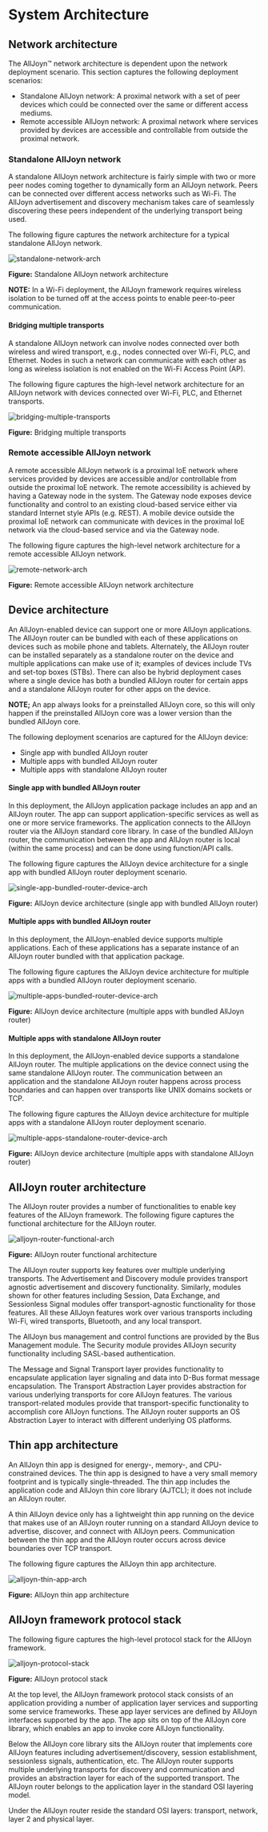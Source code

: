 # System Architecture

## Network architecture

The AllJoyn&trade; network architecture is dependent upon the network 
deployment scenario. This section captures the following deployment scenarios:

* Standalone AllJoyn network: A proximal network with a set 
of peer devices which could be connected over the same or 
different access mediums. 
* Remote accessible AllJoyn network: A proximal network 
where services provided by devices are accessible and controllable 
from outside the proximal network.

### Standalone AllJoyn network

A standalone AllJoyn network architecture is fairly simple 
with two or more peer nodes coming together to dynamically 
form an AllJoyn network.  Peers can be connected over different 
access networks such as Wi-Fi. The AllJoyn advertisement and 
discovery mechanism takes care of seamlessly discovering 
these peers independent of the underlying transport being used. 

The following figure captures the network architecture for a 
typical standalone AllJoyn network.

![standalone-network-arch][standalone-network-arch]

**Figure:** Standalone AllJoyn network architecture

**NOTE:** In a Wi-Fi deployment, the AllJoyn framework requires 
wireless isolation to be turned off at the access points to 
enable peer-to-peer communication.

#### Bridging multiple transports

A standalone AllJoyn network can involve nodes connected 
over both wireless and wired transport, e.g., nodes connected 
over Wi-Fi, PLC, and Ethernet. Nodes in such a network can 
communicate with each other as long as wireless isolation 
is not enabled on the Wi-Fi Access Point (AP).

The following figure captures the high-level network architecture 
for an AllJoyn network with devices connected over Wi-Fi, PLC, 
and Ethernet transports.

![bridging-multiple-transports][bridging-multiple-transports]

**Figure:** Bridging multiple transports

### Remote accessible AllJoyn network

A remote accessible AllJoyn network is a proximal IoE network 
where services provided by devices are accessible and/or controllable 
from outside the proximal IoE network. The remote accessibility is 
achieved by having a Gateway node in the system. The Gateway node 
exposes device functionality and control to an existing cloud-based 
service either via standard Internet style APIs (e.g. REST). A mobile 
device outside the proximal IoE network can communicate with devices 
in the proximal IoE network via the cloud-based service and via the 
Gateway node.  

The following figure captures the high-level network architecture 
for a remote accessible AllJoyn network.

![remote-network-arch][remote-network-arch]

**Figure:** Remote accessible AllJoyn network architecture

## Device architecture

An AllJoyn-enabled device can support one or more AllJoyn 
applications. The AllJoyn router can be bundled with each of 
these applications on devices such as mobile phone and tablets. 
Alternately, the AllJoyn router can be installed separately as 
a standalone router on the device and multiple applications can 
make use of it; examples of devices include TVs and set-top boxes 
(STBs). There can also be hybrid deployment cases where a single 
device has both a bundled AllJoyn router for certain apps and a 
standalone AllJoyn router for other apps on the device.  

**NOTE;** An app always looks for a preinstalled AllJoyn core, so 
this will only happen if the preinstalled AllJoyn core was a 
lower version than the bundled AllJoyn core.

The following deployment scenarios are captured for the AllJoyn device:

* Single app with bundled AllJoyn router
* Multiple apps with bundled AllJoyn router
* Multiple apps with standalone AllJoyn router

#### Single app with bundled AllJoyn router

In this deployment, the AllJoyn application package includes 
an app and an AllJoyn router. The app can support application-specific 
services as well as one or more service frameworks. The application 
connects to the AllJoyn router via the AllJoyn standard core library. 
In case of the bundled AllJoyn router, the communication between 
the app and AllJoyn router is local (within the same process) 
and can be done using function/API calls.

The following figure captures the AllJoyn device architecture 
for a single app with bundled AllJoyn router deployment scenario.

![single-app-bundled-router-device-arch][single-app-bundled-router-device-arch]

**Figure:** AllJoyn device architecture (single app with bundled AllJoyn router)

#### Multiple apps with bundled AllJoyn router

In this deployment, the AllJoyn-enabled device supports multiple 
applications. Each of these applications has a separate instance 
of an AllJoyn router bundled with that application package. 

The following figure captures the AllJoyn device architecture 
for multiple apps with a bundled AllJoyn router deployment scenario.

![multiple-apps-bundled-router-device-arch][multiple-apps-bundled-router-device-arch]

**Figure:** AllJoyn device architecture (multiple apps with bundled AllJoyn router)

#### Multiple apps with standalone AllJoyn router

In this deployment, the AllJoyn-enabled device supports a 
standalone AllJoyn router. The multiple applications on the 
device connect using the same standalone AllJoyn router. 
The communication between an application and the standalone 
AllJoyn router happens across process boundaries and can 
happen over transports like UNIX domains sockets or TCP.

The following figure captures the AllJoyn device architecture 
for multiple apps with a standalone AllJoyn router deployment scenario.

![multiple-apps-standalone-router-device-arch][multiple-apps-standalone-router-device-arch]

**Figure:** AllJoyn device architecture (multiple apps with standalone AllJoyn router)

## AllJoyn router architecture

The AllJoyn router provides a number of functionalities to 
enable key features of the AllJoyn framework. The following 
figure captures the functional architecture for the AllJoyn router.

![alljoyn-router-functional-arch][alljoyn-router-functional-arch]

**Figure:** AllJoyn router functional architecture

The AllJoyn router supports key features over multiple 
underlying transports. The Advertisement and Discovery 
module provides transport agnostic advertisement and discovery 
functionality. Similarly, modules shown for other features 
including Session, Data Exchange, and Sessionless Signal 
modules offer transport-agnostic functionality for those 
features. All these AllJoyn features work over various 
transports including Wi-Fi, wired transports, Bluetooth, 
and any local transport.

The AllJoyn bus management and control functions are provided 
by the Bus Management module. The Security module provides 
AllJoyn security functionality including SASL-based authentication.

The Message and Signal Transport layer provides functionality 
to encapsulate application layer signaling and data into D-Bus 
format message encapsulation. The Transport Abstraction Layer 
provides abstraction for various underlying transports for core 
AllJoyn features. The various transport-related modules provide 
that transport-specific functionality to accomplish core AllJoyn 
functions. The AllJoyn router supports an OS Abstraction Layer 
to interact with different underlying OS platforms.

## Thin app architecture

An AllJoyn thin app is designed for energy-, memory-, and 
CPU-constrained devices. The thin app is designed to have a 
very small memory footprint and is typically single-threaded. 
The thin app includes the application code and AllJoyn thin 
core library (AJTCL); it does not include an AllJoyn router. 

A thin AllJoyn device only has a lightweight thin app running 
on the device that makes use of an AllJoyn router running on a 
standard AllJoyn device to advertise, discover, and connect with 
AllJoyn peers. Communication between the thin app and the AllJoyn 
router occurs across device boundaries over TCP transport.

The following figure captures the AllJoyn thin app architecture.

![alljoyn-thin-app-arch][alljoyn-thin-app-arch]

**Figure:** AllJoyn thin app architecture

## AllJoyn framework protocol stack

The following figure captures the high-level protocol stack 
for the AllJoyn framework.

![alljoyn-protocol-stack][alljoyn-protocol-stack]

**Figure:** AllJoyn protocol stack

At the top level, the AllJoyn framework protocol stack 
consists of an application providing a number of application 
layer services and supporting some service frameworks. These 
app layer services are defined by AllJoyn interfaces supported 
by the app. The app sits on top of the AllJoyn core library, 
which enables an app to invoke core AllJoyn functionality.

Below the AllJoyn core library sits the AllJoyn router that 
implements core AllJoyn features including advertisement/discovery, 
session establishment, sessionless signals, authentication, etc. 
The AllJoyn router supports multiple underlying transports for 
discovery and communication and provides an abstraction layer 
for each of the supported transport. The AllJoyn router belongs 
to the application layer in the standard OSI layering model. 

Under the AllJoyn router reside the standard OSI layers: 
transport, network, layer 2 and physical layer.


[standalone-network-arch]: /files/learn/system-desc/standalone-network-arch.png
[bridging-multiple-transports]: /files/learn/system-desc/bridging-multiple-transports.png
[remote-network-arch]: /files/learn/system-desc/remote-network-arch.png
[single-app-bundled-router-device-arch]: /files/learn/system-desc/single-app-bundled-router-device-arch.png
[multiple-apps-bundled-router-device-arch]: /files/learn/system-desc/multiple-apps-bundled-router-device-arch.png
[multiple-apps-standalone-router-device-arch]: /files/learn/system-desc/multiple-apps-standalone-router-device-arch.png
[alljoyn-router-functional-arch]: /files/learn/system-desc/alljoyn-router-functional-arch.png
[alljoyn-thin-app-arch]: /files/learn/system-desc/alljoyn-thin-app-arch.png
[alljoyn-protocol-stack]: /files/learn/system-desc/alljoyn-protocol-stack.png